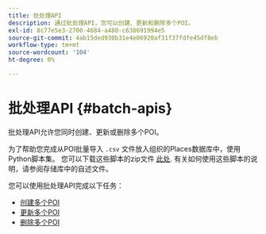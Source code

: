```yaml
---
title: 批处理API
description: 通过批处理API，您可以创建、更新和删除多个POI。
exl-id: 8c77e5e3-2700-4684-a480-c638691994e5
source-git-commit: 4ab15ded930b31e4e06920af31f37fdfe45df8eb
workflow-type: tm+mt
source-wordcount: '104'
ht-degree: 0%

---
```


# 批处理API {#batch-apis}

批处理API允许您同时创建、更新或删除多个POI。

为了帮助您完成从POI批量导入 `.csv` 文件放入组织的Places数据库中，使用Python脚本集。 您可以下载这些脚本的zip文件 [此处](https://github.com/adobe/places-scripts). 有关如何使用这些脚本的说明，请参阅存储库中的自述文件。

您可以使用批处理API完成以下任务：

* [创建多个POI](/help/web-service-api/api-usage/manage-pois/batch-apis/create-multiple-pois.md)
* [更新多个POI](/help/web-service-api/api-usage/manage-pois/batch-apis/update-multiple-pois.md)
* [删除多个POI](/help/web-service-api/api-usage/manage-pois/batch-apis/delete-multiple-pois.md)

